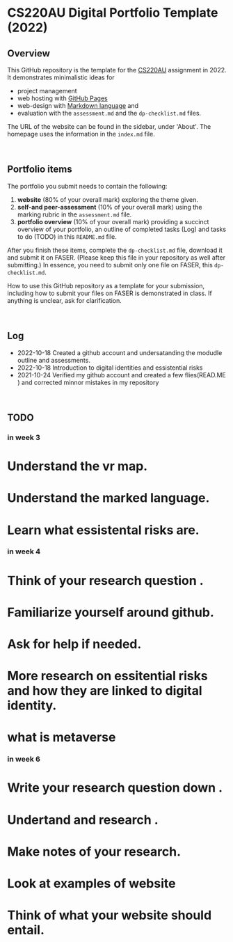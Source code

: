 # CS220AU Digital Portfolio Template (2022)
## Overview
This GitHub repository is the template for the [CS220AU](https://github.com/khofstadter/CS220AU) assignment in 2022. It demonstrates minimalistic ideas for 

- project management
- web hosting with [GitHub Pages](https://pages.github.com/) 
- web-design with [Markdown language](https://guides.github.com/features/mastering-markdown/) and
- evaluation with the `assessment.md` and the `dp-checklist.md` files. 

The URL of the website can be found in the sidebar, under 'About'. The homepage uses the information in the `index.md` file.

<br>

## Portfolio items
The portfolio you submit needs to contain the following:

1. **website** (80% of your overall mark) exploring the theme given.
2. **self-and peer-assessment** (10% of your overall mark) using the marking rubric in the `assessment.md` file.
3. **portfolio overview** (10% of your overall mark) providing a succinct overview of your portfolio, an outline of completed tasks (Log) and tasks to do (TODO) in this `README.md` file.

After you finish these items, complete the `dp-checklist.md` file, download it and submit it on FASER. (Please keep this file in your repository as well after submitting.) In essence, you need to submit only one file on FASER, this `dp-checklist.md`. 

How to use this GitHub repository as a template for your submission, including how to submit your files on FASER is demonstrated in class. If anything is unclear, ask for clarification. 

<br>

## Log

- 2022-10-18 Created a github account and undersatanding the modudle outline and assessments.
- 2022-10-18 Introduction to digital identities and essistential risks
- 2021-10-24 Verified my github account and created a few flies(READ.ME ) and corrected minnor mistakes in my repository 



<br>

## TODO
### in week 3
# Understand the vr map.
# Understand the marked language.
# Learn what essistental risks are.

### in week 4 
# Think of your research question .
# Familiarize yourself around github.
# Ask for help if needed.
# More research on essitential risks and how they are linked to digital identity.
# what is metaverse

### in week 6
# Write your research question down .
# Undertand and research .
# Make notes of your research.
# Look at examples of website 
# Think of what your website should entail.


